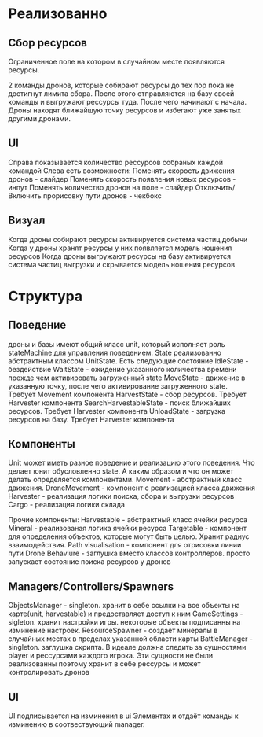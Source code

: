 # Реализованно
## Сбор ресурсов
Ограниченное поле на котором в случайном месте появляются ресурсы. 

2 команды дронов, которые собирают ресурсы до тех пор пока не достигнут лимита сбора. После этого отправляются на базу своей команды и выгружают рессурсы туда.
После чего начинают с начала.
Дроны находят ближайшую точку ресурсов и избегают уже занятых другими дронами.

## UI
Справа показывается количество рессурсов собраных каждой командой
Слева есть возможности:
Поменять скорость движения дронов - слайдер
Поменять скорость появления новых ресурсов - инпут
Поменять количество дронов на поле - слайдер
Отключить/Включить прорисовку пути дронов - чекбокс

## Визуал
Когда дроны собирают ресурсы активируется система частиц добычи
Когда у дроны хранят ресурсы у них появляется модель ношения ресурсов
Когда дроны выгружают ресурсы на базу активируется система частиц выгрузки и скрывается модель ношения ресурсов

# Структура
## Поведение
дроны и базы имеют общий класс unit, который исполняет роль stateMachine для управления поведением. 
State реализованно абстрактным классом UnitState. Есть следующие состояние
IdleState - бездействие
WaitState - ожидение указанного количества времени прежде чем активировать загруженный state
MoveState - движение в указанную точку, после чего активирование загруженного state. Требует Movement компонента
HarvestState - сбор ресурсов. Требует Harvester компонента
SearchHarvestableState - поиск ближайших ресурсов. Требует Harvester компонента
UnloadState - загрузка ресурсов на базу. Требует Harvester компонента

## Компоненты
Unit может иметь разное поведение и реализацию этого поведения. Что делает юнит обусловленно state. А каким образом и что он может делать определяется компонентами.
Movement - абстрактный класс движения. 
DroneMovement - компонент с реализацией класса движения
Harvester - реализация логики поиска, сбора и выгрузки ресурсов
Cargo - реализация логики склада

Прочие компоненты:
Harvestable - абстрактный класс ячейки ресурса
Mineral - реализованая логика ячейки ресурса
Targetable - компонент для определения объектов, которые могут быть целью. Хранит радиус взаимодействия.
Path visualisation - компонент для отрисовки линии пути
Drone Behaviure - заглушка вместо классов контроллеров. просто запускает состояние поиска ресурсов у дронов

## Managers/Controllers/Spawners
ObjectsManager - singleton. хранит в себе ссылки на все объекты на карте(unit, harvestable) и предоставляет доступ к ним
GameSettings - sigleton. хранит настройки игры. некоторые объекты подписанны на изминение настроек.
ResourceSpawner - создаёт минералы в случайных местах в пределах указанной области карты
BattleManager - singleton. заглушка скрипта. В идеале должна следить за сущностями player и рессурсами каждого игрока. Эти сущности не были реализованны поэтому хранит в себе рессурсы и может контролировать дронов

## UI
UI подписывается на изминения в ui Элементах и отдаёт команды к изминению в соотвествующий manager. 
